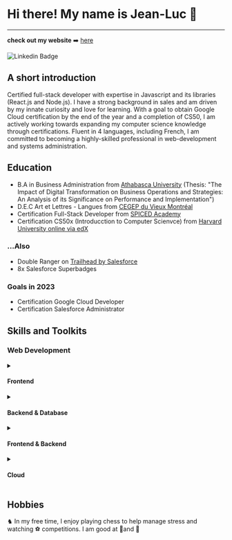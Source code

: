 # Hi there! My name is Jean-Luc :wave: 
---
**check out my website** ➡️ [here](eskabore.github.io)


![Linkedin Badge](https://img.shields.io/badge/-jeanluc-blue?style=flat-square&logo=Linkedin&logoColor=white&link=https://www.linkedin.com/in/jlkabore-turquin/)
## A short introduction
Certified full-stack developer with expertise in Javascript and its libraries (React.js and Node.js). I have a strong background in sales and am driven by my innate curiosity and love for learning. With a goal to obtain Google Cloud certification by the end of the year and a completion of CS50, I am actively working towards expanding my computer science knowledge through certifications. Fluent in 4 languages, including French, I am committed to becoming a highly-skilled professional in web-development and systems administration.

## Education
- B.A in Business Administration from [Athabasca University](https://www.athabascau.ca/) (Thesis: "The Impact of Digital Transformation on Business Operations and Strategies: An Analysis of its Significance on Performance and Implementation")
- D.E.C Art et Lettres - Langues from [CEGEP du Vieux Montréal](https://www.cvm.qc.ca/)
- Certification Full-Stack Developer from [SPICED Academy](https://www.spiced-academy.com/)
- Certification CS50x (Introducction to Computer Scienvce) from [Harvard University online via edX](https://pll.harvard.edu/course/cs50-introduction-computer-science?delta=0)

### ...Also
- Double Ranger on [Trailhead by Salesforce](https://trailblazer.me/id/jkabore-turquin)
- 8x Salesforce Superbadges

### Goals in 2023
- Certification Google Cloud Developer
- Certification Salesforce Administrator

## Skills and Toolkits

### Web Development
<details>
<summary>

#### Frontend</summary>

<img src="https://github.com/mrietzl/mrietzl/raw/main/web-development-css-3.png" width="100" height="auto" alt="css" name="css">
<img src="https://github.com/mrietzl/mrietzl/raw/main/web-development-html-5.png" width="100" height="auto" alt="html" name="html">
<img src="https://github.com/mrietzl/mrietzl/raw/main/web-development-jquerry.png" width="100" height="auto" alt="jquery" name="jquery">
<img src="https://github.com/mrietzl/mrietzl/raw/main/web-development-babel.png" width="100" height="auto" alt="babel" name="babel">
<img src="https://github.com/mrietzl/mrietzl/raw/main/web-development-react.png" width="100" height="auto" alt="react" name="reactjs">
<img src="https://github.com/mrietzl/mrietzl/raw/main/web-development-redux.png" width="100" height="auto" alt="redux" name="redux">
<img src="https://github.com/mrietzl/mrietzl/raw/main/web-development-vue-js.png" width="100" height="auto" alt="vue" name="vue">
<img src="https://github.com/mrietzl/mrietzl/raw/main/web-development-webpack.png" width="100" height="auto" alt="webpack" name="webpack">
<img src="https://github.com/mrietzl/mrietzl/raw/main/web-development-es6.png" width="100" height="auto" alt="javascript 6" name="es6">
  
</details>

<details>
<summary>

#### Backend & Database</summary>

<img src="https://github.com/mrietzl/mrietzl/raw/main/web-development-node-js.png" width="100" height="auto" alt="node" name="nodejs">
<img src="https://github.com/mrietzl/mrietzl/raw/main/web-development-express.png" width="100" height="auto" alt="express" name="express">
<img src="https://github.com/mrietzl/mrietzl/raw/main/web-development-sql.png" width="100" height="auto" alt="sequel" name="sql">
<img src="https://github.com/mrietzl/mrietzl/blob/main/web-development-PostgreSQL.png" width="100" height="auto" alt="postgre" name="postgresql">

</details>

<details>
<summary>

#### Frontend & Backend</summary>

<img src="https://github.com/mrietzl/mrietzl/raw/main/web-development-js.png" width="100" height="auto" alt="javascript" name="javascript">
<img src="https://github.com/mrietzl/mrietzl/raw/main/web-development-handlebars.png" width="100" height="auto" alt="handlebars" name="handlebars">


</details>

<details>
<summary>

#### Cloud</summary>

<img src="https://github.com/mrietzl/mrietzl/raw/main/web-development-aws.png" width="100" height="auto" alt="amazon" name="awss">
<img src="https://github.com/mrietzl/mrietzl/raw/main/web-development-socket-io.png" width="100" height="auto" alt="socket io" name="socket.io">
<img src="https://github.com/mrietzl/mrietzl/raw/main/web-development-json.png" width="100" height="auto" alt="json" name="json">

</details>

## Hobbies
♞  In my free time, I enjoy playing chess to help manage stress and
watching ⚽ competitions.
I am good at 🏓and 🎱
